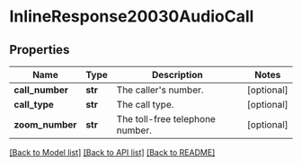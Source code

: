 # InlineResponse20030AudioCall

## Properties
Name | Type | Description | Notes
------------ | ------------- | ------------- | -------------
**call_number** | **str** | The caller&#x27;s number. | [optional] 
**call_type** | **str** | The call type. | [optional] 
**zoom_number** | **str** | The toll-free telephone number. | [optional] 

[[Back to Model list]](../README.md#documentation-for-models) [[Back to API list]](../README.md#documentation-for-api-endpoints) [[Back to README]](../README.md)

